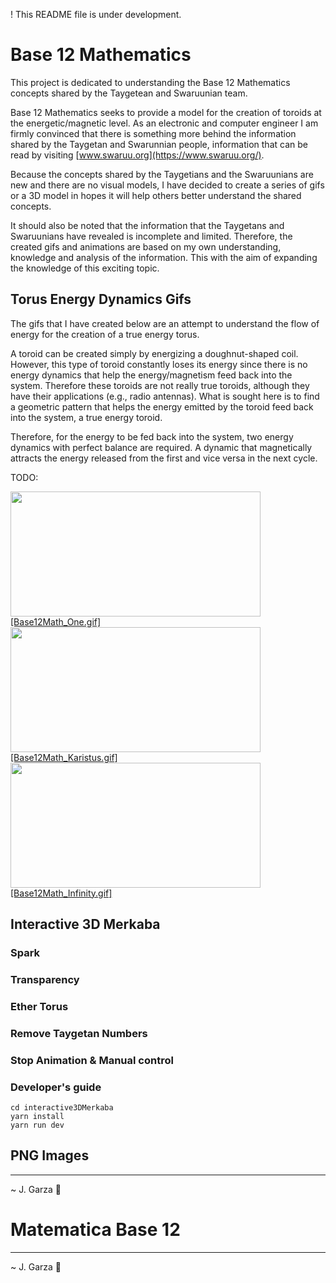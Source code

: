 ! This README file is under development.

# Base 12 Mathematics

This project is dedicated to understanding the Base 12 Mathematics concepts shared by the Taygetean and Swaruunian team.

Base 12 Mathematics seeks to provide a model for the creation of toroids at the energetic/magnetic level. As an electronic and computer engineer I am firmly convinced that there is something more behind the information shared by the Taygetan and Swarunnian people, information that can be read by visiting [www.swaruu.org](https://www.swaruu.org/).

Because the concepts shared by the Taygetians and the Swaruunians are new and there are no visual models, I have decided to create a series of gifs or a 3D model in hopes it will help others better understand the shared concepts.

It should also be noted that the information that the Taygetans and Swaruunians have revealed is incomplete and limited. Therefore, the created gifs and animations are based on my own understanding, knowledge and analysis of the information. This with the aim of expanding the knowledge of this exciting topic.

## Torus Energy Dynamics Gifs

The gifs that I have created below are an attempt to understand the flow of energy for the creation of a true energy torus.

A toroid can be created simply by energizing a doughnut-shaped coil. However, this type of toroid constantly loses its energy since there is no energy dynamics that help the energy/magnetism feed back into the system. Therefore these toroids are not really true toroids, although they have their applications (e.g., radio antennas). What is sought here is to find a geometric pattern that helps the energy emitted by the toroid feed back into the system, a true energy toroid.

Therefore, for the energy to be fed back into the system, two energy dynamics with perfect balance are required. A dynamic that magnetically attracts the energy released from the first and vice versa in the next cycle.

TODO:

<img src="https://github.com/jgarzarebel/Base12Mathematics/blob/main/gifs/Base12Math_One.gif?raw=true" width="400" height="200" />
<br />
<a href="https://github.com/jgarzarebel/Base12Mathematics/blob/main/gifs/Base12Math_One.gif?raw=true" target="_blank"/>[Base12Math_One.gif]</a>

<img src="https://github.com/jgarzarebel/Base12Mathematics/blob/main/gifs/Base12Math_Karistus.gif?raw=true" width="400" height="200" />
<br />
<a href="https://github.com/jgarzarebel/Base12Mathematics/blob/main/gifs/Base12Math_Karistus.gif?raw=true" target="_blank"/>[Base12Math_Karistus.gif]</a>

<img src="https://github.com/jgarzarebel/Base12Mathematics/blob/main/gifs/Base12Math_Infinity.gif?raw=true" width="400" height="200" />
<br />
<a href="https://github.com/jgarzarebel/Base12Mathematics/blob/main/gifs/Base12Math_Infinity.gif?raw=true" target="_blank"/>[Base12Math_Infinity.gif]</a>

## Interactive 3D Merkaba

### Spark

### Transparency

### Ether Torus

### Remove Taygetan Numbers

### Stop Animation & Manual control

### Developer's guide

```
cd interactive3DMerkaba
yarn install
yarn run dev
```

## PNG Images

---

~ J. Garza 🌟

# Matematica Base 12

---

~ J. Garza 🌟
